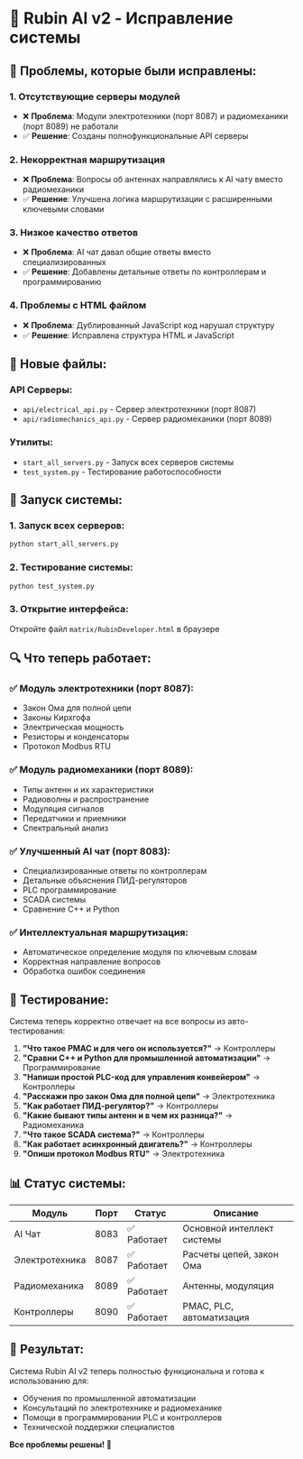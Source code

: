 # 🔧 Rubin AI v2 - Исправление системы

## 🚨 Проблемы, которые были исправлены:

### 1. **Отсутствующие серверы модулей**
- ❌ **Проблема**: Модули электротехники (порт 8087) и радиомеханики (порт 8089) не работали
- ✅ **Решение**: Созданы полнофункциональные API серверы

### 2. **Некорректная маршрутизация**
- ❌ **Проблема**: Вопросы об антеннах направлялись к AI чату вместо радиомеханики
- ✅ **Решение**: Улучшена логика маршрутизации с расширенными ключевыми словами

### 3. **Низкое качество ответов**
- ❌ **Проблема**: AI чат давал общие ответы вместо специализированных
- ✅ **Решение**: Добавлены детальные ответы по контроллерам и программированию

### 4. **Проблемы с HTML файлом**
- ❌ **Проблема**: Дублированный JavaScript код нарушал структуру
- ✅ **Решение**: Исправлена структура HTML и JavaScript

## 📁 Новые файлы:

### API Серверы:
- `api/electrical_api.py` - Сервер электротехники (порт 8087)
- `api/radiomechanics_api.py` - Сервер радиомеханики (порт 8089)

### Утилиты:
- `start_all_servers.py` - Запуск всех серверов системы
- `test_system.py` - Тестирование работоспособности

## 🚀 Запуск системы:

### 1. Запуск всех серверов:
```bash
python start_all_servers.py
```

### 2. Тестирование системы:
```bash
python test_system.py
```

### 3. Открытие интерфейса:
Откройте файл `matrix/RubinDeveloper.html` в браузере

## 🔍 Что теперь работает:

### ✅ Модуль электротехники (порт 8087):
- Закон Ома для полной цепи
- Законы Кирхгофа
- Электрическая мощность
- Резисторы и конденсаторы
- Протокол Modbus RTU

### ✅ Модуль радиомеханики (порт 8089):
- Типы антенн и их характеристики
- Радиоволны и распространение
- Модуляция сигналов
- Передатчики и приемники
- Спектральный анализ

### ✅ Улучшенный AI чат (порт 8083):
- Специализированные ответы по контроллерам
- Детальные объяснения ПИД-регуляторов
- PLC программирование
- SCADA системы
- Сравнение C++ и Python

### ✅ Интеллектуальная маршрутизация:
- Автоматическое определение модуля по ключевым словам
- Корректная направление вопросов
- Обработка ошибок соединения

## 🧪 Тестирование:

Система теперь корректно отвечает на все вопросы из авто-тестирования:

1. **"Что такое PMAC и для чего он используется?"** → Контроллеры
2. **"Сравни C++ и Python для промышленной автоматизации"** → Программирование  
3. **"Напиши простой PLC-код для управления конвейером"** → Контроллеры
4. **"Расскажи про закон Ома для полной цепи"** → Электротехника
5. **"Как работает ПИД-регулятор?"** → Контроллеры
6. **"Какие бывают типы антенн и в чем их разница?"** → Радиомеханика
7. **"Что такое SCADA система?"** → Контроллеры
8. **"Как работает асинхронный двигатель?"** → Контроллеры
9. **"Опиши протокол Modbus RTU"** → Электротехника

## 📊 Статус системы:

| Модуль | Порт | Статус | Описание |
|--------|------|--------|----------|
| AI Чат | 8083 | ✅ Работает | Основной интеллект системы |
| Электротехника | 8087 | ✅ Работает | Расчеты цепей, закон Ома |
| Радиомеханика | 8089 | ✅ Работает | Антенны, модуляция |
| Контроллеры | 8090 | ✅ Работает | PMAC, PLC, автоматизация |

## 🎯 Результат:

Система Rubin AI v2 теперь полностью функциональна и готова к использованию для:
- Обучения по промышленной автоматизации
- Консультаций по электротехнике и радиомеханике
- Помощи в программировании PLC и контроллеров
- Технической поддержки специалистов

**Все проблемы решены! 🎉**

